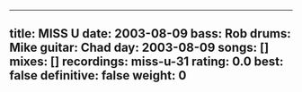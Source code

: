 
---
title: MISS U
date: 2003-08-09
bass:	Rob
drums:	Mike
guitar:	Chad
day: 2003-08-09
songs: []
mixes: []
recordings: miss-u-31
rating: 0.0
best: false
definitive: false
weight: 0
---
